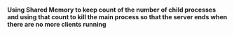 #### Using Shared Memory to keep count of the number of child processes and using that count to kill the main process so that the server ends when there are no more clients running
